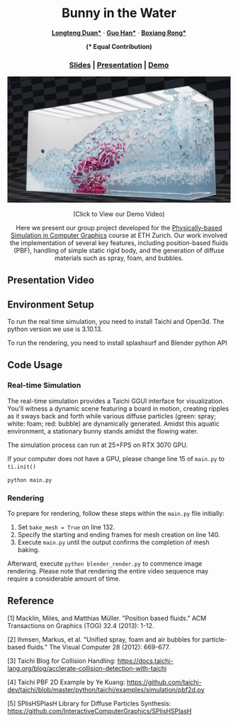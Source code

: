<p align="center">
  <h1 align="center">Bunny in the Water</h1>
  <p align="center">
    <a href="https://github.com/DecAd3"><strong>Longteng Duan*</strong></a>
    ·
    <a href="https://github.com/guo-han"><strong>Guo Han*</strong></a>
    ·
    <a href="https://github.com/Ribosome-rbx"><strong>Boxiang Rong*</strong></a>
  </p>
  <p align="center"><strong>(* Equal Contribution)</strong></p>
  <h3 align="center"> <a href="">Slides</a> | <a href="">Presentation</a> | <a href="">Demo</a> </h3>
  <div align="center"></div>
</p>

[![](./imgs/all_high_res.png)](https://www.youtube.com/watch?v=6cz7K6m6m8M)
<p align="center">
    (Click to View our Demo Video)
</p>
<p align="center">
    Here we present our group project developed for the <a href = "https://crl.ethz.ch/teaching/PBS23/index.html">Physically-based Simulation in Computer Graphics</a> course at ETH Zurich.  Our work involved the implementation of several key features, including position-based fluids (PBF), handling of simple static rigid body, and the generation of diffuse materials such as spray, foam, and bubbles.
</p>

## Presentation Video

## Environment Setup
To run the real time simulation, you need to install <a herf="https://www.taichi-lang.org/">Taichi</a> and <a herf="http://www.open3d.org/">Open3d</a>. The python version we use is 3.10.13.

To run the rendering, you need to install <a herf="https://github.com/InteractiveComputerGraphics/splashsurf">splashsurf</a> and <a herf="https://www.blender.org/">Blender python API </a>
## Code Usage
### Real-time Simulation
The real-time simulation provides a Taichi GGUI interface for visualization. You'll witness a dynamic scene featuring a board in motion, creating ripples as it sways back and forth while various diffuse particles (green: spray; white: foam; red: bubble) are dynamically generated. Amidst this aquatic environment, a stationary bunny stands amidst the flowing water.

The simulation process can run at 25+FPS on RTX 3070 GPU.

If your computer does not have a GPU, please change line 15 of `main.py` to `ti.init()`
```
python main.py
```
### Rendering
To prepare for rendering, follow these steps within the `main.py` file initially:

1. Set `bake_mesh = True` on line 132.
2. Specify the starting and ending frames for mesh creation on line 140.
3. Execute `main.py` until the output confirms the completion of mesh baking.

Afterward, execute `python blender_render.py` to commence image rendering. Please note that rendering the entire video sequence may require a considerable amount of time.

## Reference
[1] Macklin, Miles, and Matthias Müller. "Position based fluids." ACM Transactions on Graphics (TOG) 32.4 (2013): 1-12.

[2] Ihmsen, Markus, et al. "Unified spray, foam and air bubbles for particle-based fluids." The Visual Computer 28 (2012): 669-677.

[3] Taichi Blog for Collision Handling: https://docs.taichi-lang.org/blog/acclerate-collision-detection-with-taichi

[4] Taichi PBF 2D Example by Ye Kuang: https://github.com/taichi-dev/taichi/blob/master/python/taichi/examples/simulation/pbf2d.py 

[5] SPlisHSPlasH Library for Diffuse Particles Synthesis: https://github.com/InteractiveComputerGraphics/SPlisHSPlasH 
